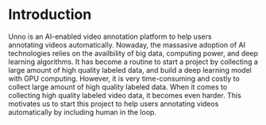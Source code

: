# Introduction

Unno is an AI-enabled video annotation platform to help users annotating videos automatically. Nowaday, the massasive adoption of AI technologies relies on the availbility of big data, computing power, and deep learning algorithms. It has become a routine to start a project by collecting a large amount of high quality labeled data, and build a deep learning model with GPU computing. However, it is very time-consuming and costly to collect large amount of high quality labeled data. When it comes to collecting high quality labeled video data, it becomes even harder.  This motivates us to start this project to help users annotating videos automatically by including human in the loop.

